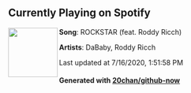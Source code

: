 ## Currently Playing on Spotify

[<img align="left" width="100" src="https://i.scdn.co/image/ab67616d00001e0220e08c8cc23f404d723b5647">](https://open.spotify.com/album/623PL2MBg50Br5dLXC9E9e)

**Song**: ROCKSTAR (feat. Roddy Ricch)

**Artists**: DaBaby, Roddy Ricch

Last updated at 7/16/2020, 1:51:58 PM

#### Generated with [20chan/github-now](https://github.com/20chan/github-now)
